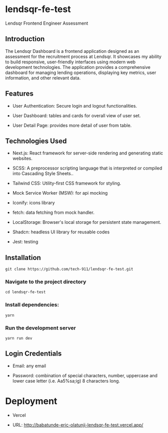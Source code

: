 #  lendsqr-fe-test

  

Lendsqr Frontend Engineer Assessment

  

##  Introduction

  

The Lendsqr Dashboard is a frontend application designed as an assessment for the recruitment process at Lendsqr. It showcases my ability to build responsive, user-friendly interfaces using modern web development technologies. The application provides a comprehensive dashboard for managing lending operations, displaying key metrics, user information, and other relevant data.

  

##  Features

  

- User Authentication: Secure login and logout functionalities.

- User Dashboard: tables and cards for overall view of user set.

- User Detail Page: provides more detail of user from table.

  

##  Technologies Used

  

- Next.js: React framework for server-side rendering and generating static websites.

- SCSS: A preprocessor scripting language that is interpreted or compiled into Cascading Style Sheets..

- Tailwind CSS: Utility-first CSS framework for styling.

- Mock Service Worker (MSW): for api mocking

- Iconify: icons library

- fetch: data fetching from mock handler.

- LocalStorage: Browser's local storage for persistent state management.

- Shadcn: headless UI library for reusable codes

- Jest: testing

  

##  Installation

  

    git clone https://github.com/tech-911/lendsqr-fe-test.git

  

###  Navigate to the project directory

  

    cd lendsqr-fe-test

  

###  Install dependencies:

  

    yarn

  

###  Run the development server

  

    yarn run dev

  

##  Login Credentials

  

- Email: any email

- Password: combination of special characters, number, uppercase and lower case letter (i.e. Aa5%sa;ig) 8 characters long.

  

#  Deployment

  

- Vercel

- URL: http://babatunde-eric-olatunji-lendsqr-fe-test.vercel.app/
